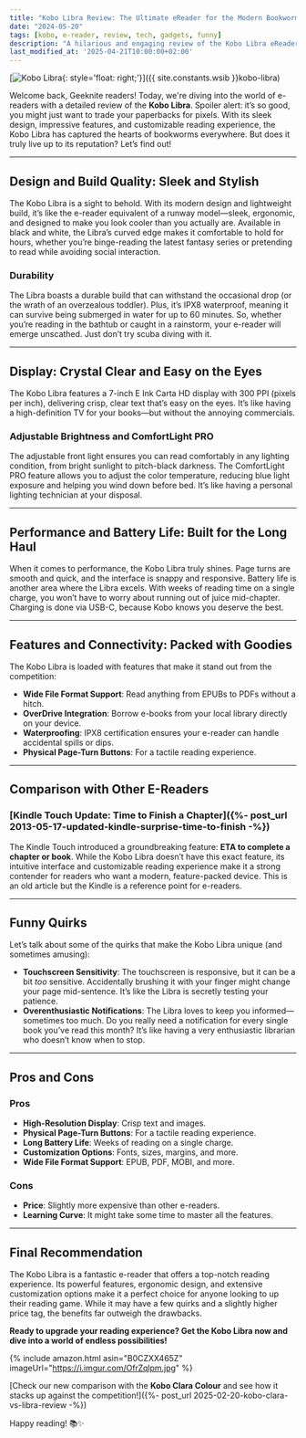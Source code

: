 ```yaml
---
title: "Kobo Libra Review: The Ultimate eReader for the Modern Bookworm"
date: "2024-05-20"
tags: [kobo, e-reader, review, tech, gadgets, funny]
description: "A hilarious and engaging review of the Kobo Libra eReader. Discover its features, quirks, and why it might just be the best eReader for you!"
last_modified_at: '2025-04-21T10:00:00+02:00'
---
```


[![Kobo Libra](https://i.imgur.com/OfrZqlpm.jpg){: style='float: right;'}]({{ site.constants.wsib }}kobo-libra)

Welcome back, Geeknite readers! Today, we're diving into the world of e-readers with a detailed review of the **Kobo Libra**. Spoiler alert: it’s so good, you might just want to trade your paperbacks for pixels. With its sleek design, impressive features, and customizable reading experience, the Kobo Libra has captured the hearts of bookworms everywhere. But does it truly live up to its reputation? Let’s find out!

---

## **Design and Build Quality: Sleek and Stylish**

The Kobo Libra is a sight to behold. With its modern design and lightweight build, it’s like the e-reader equivalent of a runway model—sleek, ergonomic, and designed to make you look cooler than you actually are. Available in black and white, the Libra’s curved edge makes it comfortable to hold for hours, whether you’re binge-reading the latest fantasy series or pretending to read while avoiding social interaction.

### **Durability**

The Libra boasts a durable build that can withstand the occasional drop (or the wrath of an overzealous toddler). Plus, it’s IPX8 waterproof, meaning it can survive being submerged in water for up to 60 minutes. So, whether you’re reading in the bathtub or caught in a rainstorm, your e-reader will emerge unscathed. Just don’t try scuba diving with it.

---

## **Display: Crystal Clear and Easy on the Eyes**

The Kobo Libra features a 7-inch E Ink Carta HD display with 300 PPI (pixels per inch), delivering crisp, clear text that’s easy on the eyes. It’s like having a high-definition TV for your books—but without the annoying commercials.

### **Adjustable Brightness and ComfortLight PRO**

The adjustable front light ensures you can read comfortably in any lighting condition, from bright sunlight to pitch-black darkness. The ComfortLight PRO feature allows you to adjust the color temperature, reducing blue light exposure and helping you wind down before bed. It’s like having a personal lighting technician at your disposal.

---

## **Performance and Battery Life: Built for the Long Haul**

When it comes to performance, the Kobo Libra truly shines. Page turns are smooth and quick, and the interface is snappy and responsive. Battery life is another area where the Libra excels. With weeks of reading time on a single charge, you won’t have to worry about running out of juice mid-chapter. Charging is done via USB-C, because Kobo knows you deserve the best.

---

## **Features and Connectivity: Packed with Goodies**

The Kobo Libra is loaded with features that make it stand out from the competition:

- **Wide File Format Support**: Read anything from EPUBs to PDFs without a hitch.
- **OverDrive Integration**: Borrow e-books from your local library directly on your device.
- **Waterproofing**: IPX8 certification ensures your e-reader can handle accidental spills or dips.
- **Physical Page-Turn Buttons**: For a tactile reading experience.

---

## **Comparison with Other E-Readers**

### [Kindle Touch Update: Time to Finish a Chapter]({%- post_url 2013-05-17-updated-kindle-surprise-time-to-finish -%})

The Kindle Touch introduced a groundbreaking feature: **ETA to complete a chapter or book**. While the Kobo Libra doesn’t have this exact feature, its intuitive interface and customizable reading experience make it a strong contender for readers who want a modern, feature-packed device. This is an old article but the Kindle is a reference point for e-readers.

---

## **Funny Quirks**

Let’s talk about some of the quirks that make the Kobo Libra unique (and sometimes amusing):

- **Touchscreen Sensitivity**: The touchscreen is responsive, but it can be a bit *too* sensitive. Accidentally brushing it with your finger might change your page mid-sentence. It’s like the Libra is secretly testing your patience.
- **Overenthusiastic Notifications**: The Libra loves to keep you informed—sometimes too much. Do you really need a notification for every single book you’ve read this month? It’s like having a very enthusiastic librarian who doesn’t know when to stop.

---

## **Pros and Cons**

### **Pros**
- **High-Resolution Display**: Crisp text and images.
- **Physical Page-Turn Buttons**: For a tactile reading experience.
- **Long Battery Life**: Weeks of reading on a single charge.
- **Customization Options**: Fonts, sizes, margins, and more.
- **Wide File Format Support**: EPUB, PDF, MOBI, and more.

### **Cons**
- **Price**: Slightly more expensive than other e-readers.
- **Learning Curve**: It might take some time to master all the features.

---

## **Final Recommendation**

The Kobo Libra is a fantastic e-reader that offers a top-notch reading experience. Its powerful features, ergonomic design, and extensive customization options make it a perfect choice for anyone looking to up their reading game. While it may have a few quirks and a slightly higher price tag, the benefits far outweigh the drawbacks.

**Ready to upgrade your reading experience? Get the Kobo Libra now and dive into a world of endless possibilities!**

{% include amazon.html asin="B0CZXX465Z" imageUrl="https://i.imgur.com/OfrZqlpm.jpg" %}

[Check our new comparison with the **Kobo Clara Colour** and see how it stacks up against the competition!]({%- post_url 2025-02-20-kobo-clara-vs-libra-review -%})

Happy reading! 📚✨
